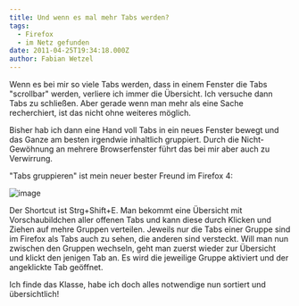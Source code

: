 ```yaml
---
title: Und wenn es mal mehr Tabs werden?
tags:
  - Firefox
  - im Netz gefunden
date: 2011-04-25T19:34:18.000Z
author: Fabian Wetzel
---
```


Wenn es bei mir so viele Tabs werden, dass in einem Fenster die Tabs "scrollbar" werden, verliere ich immer die Übersicht. Ich versuche dann Tabs zu schließen. Aber gerade wenn man mehr als eine Sache recherchiert, ist das nicht ohne weiteres möglich.

Bisher hab ich dann eine Hand voll Tabs in ein neues Fenster bewegt und das Ganze am besten irgendwie inhaltlich gruppiert. Durch die Nicht-Gewöhnung an mehrere Browserfenster führt das bei mir aber auch zu Verwirrung.

"Tabs gruppieren" ist mein neuer bester Freund im Firefox 4:

![image](image46.png "image")

Der Shortcut ist Strg+Shift+E. Man bekommt eine Übersicht mit Vorschaubildchen aller offenen Tabs und kann diese durch Klicken und Ziehen auf mehre Gruppen verteilen. Jeweils nur die Tabs einer Gruppe sind im Firefox als Tabs auch zu sehen, die anderen sind versteckt. Will man nun zwischen den Gruppen wechseln, geht man zuerst wieder zur Übersicht und klickt den jenigen Tab an. Es wird die jeweilige Gruppe aktiviert und der angeklickte Tab geöffnet.

Ich finde das Klasse, habe ich doch alles notwendige nun sortiert und übersichtlich!



